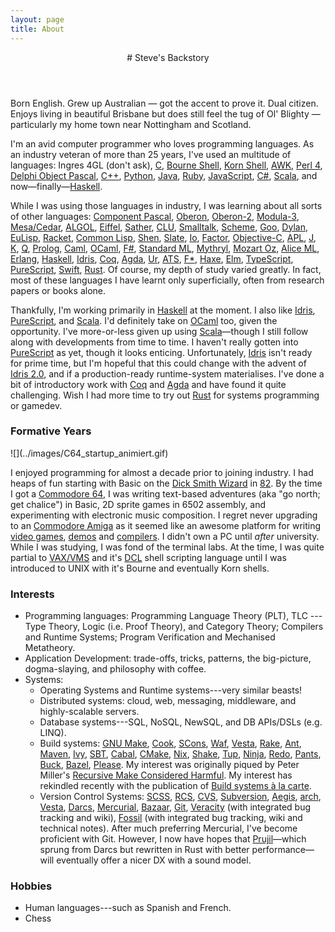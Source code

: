 ```yaml
---
layout: page
title: About
---
```


<header class="page-header">
# Steve's Backstory
</header>

Born English. Grew up Australian — got the accent to prove it. Dual citizen.
Enjoys living in beautiful Brisbane but does still feel the tug of Ol'
Blighty — particularly my home town near Nottingham and Scotland.

I'm an avid computer programmer who loves programming languages. As an
industry veteran of more than 25 years, I've used an multitude of languages:
Ingres 4GL (don't ask),
[C](https://en.wikipedia.org/wiki/C_%28programming_language%29),
[Bourne Shell](https://en.wikipedia.org/wiki/Bourne_shell),
[Korn Shell](http://kornshell.org/),
[AWK](https://en.wikipedia.org/wiki/AWK),
[Perl 4](https://www.perl.org/),
[Delphi Object Pascal](http://delphi.wikia.com/wiki/Object_Pascal),
[C++](http://www.stroustrup.com/C++.html),
[Python](https://www.python.org/),
[Java](https://en.wikipedia.org/wiki/Java_%28programming_language%29),
[Ruby](https://www.ruby-lang.org/),
[JavaScript](https://developer.mozilla.org/en-US/docs/Web/javascript),
[C#](https://docs.microsoft.com/en-us/dotnet/csharp/language-reference/),
[Scala](https://scala-lang.org/),
and now—finally—[Haskell](https://www.haskell.org/).

While I was using those languages in industry, I was learning about all sorts
of other languages:
[Component Pascal](https://en.wikipedia.org/wiki/Component_Pascal),
[Oberon](https://en.wikipedia.org/wiki/Oberon_(programming_language)),
[Oberon-2](https://en.wikipedia.org/wiki/Oberon-2),
[Modula-3](https://en.wikipedia.org/wiki/Modula-3),
[Mesa/Cedar](https://en.wikipedia.org/wiki/Mesa_(programming_language)),
[ALGOL](https://en.wikipedia.org/wiki/ALGOL),
[Eiffel](https://en.wikipedia.org/wiki/Eiffel_(programming_language)),
[Sather](https://www1.icsi.berkeley.edu/~sather/),
[CLU](https://en.wikipedia.org/wiki/CLU_(programming_language)),
[Smalltalk](https://en.wikipedia.org/wiki/Smalltalk),
[Scheme](https://schemers.org/),
[Goo](https://googoogaga.github.io/),
[Dylan](https://opendylan.org/),
[EuLisp](https://en.wikipedia.org/wiki/EuLisp),
[Racket](https://racket-lang.org/),
[Common Lisp](https://en.wikipedia.org/wiki/Common_Lisp),
[Shen](http://www.shenlanguage.org/),
[Slate](https://web.archive.org/web/20160313043048/http://slatelanguage.org/),
[Io](https://iolanguage.org/), [Factor](https://factorcode.org/),
[Objective-C](https://en.wikipedia.org/wiki/Objective-C),
[APL](https://en.wikipedia.org/wiki/APL_(programming_language)),
[J](https://en.wikipedia.org/wiki/J_(programming_language)),
[K](https://en.wikipedia.org/wiki/K_(programming_language)),
[Q](https://en.wikipedia.org/wiki/Q_(programming_language_from_Kx_Systems)),
[Prolog](https://en.wikipedia.org/wiki/Prolog),
[Caml](https://caml.inria.fr/),
[OCaml](https://ocaml.org/),
[F#](https://fsharp.org/),
[Standard ML](http://sml-family.org/),
[Mythryl](https://mythryl.org/),
[Mozart Oz](https://mozart.github.io/),
[Alice ML](https://www.ps.uni-saarland.de/alice/),
[Erlang](https://www.erlang.org/),
[Haskell](https://www.haskell.org/),
[Idris](http://idris-lang.org),
[Coq](https://coq.inria.fr/),
[Agda](http://wiki.portal.chalmers.se/agda/pmwiki.php),
[Ur](http://www.impredicative.com/ur/),
[ATS](http://www.ats-lang.org/),
[F*](http://www.ats-lang.org/),
[Haxe](https://haxe.org/),
[Elm](https://elm-lang.org/),
[TypeScript](http://typescript.org/),
[PureScript](http://www.purescript.org/),
[Swift](https://swift.org/),
[Rust](https://www.rust-lang.org/).
Of course, my depth of study varied greatly. In fact, most of these languages
I have learnt only superficially, often from research papers or books alone.

Thankfully, I'm working primarily in [Haskell](https://www.haskell.org/) at
the moment. I also like [Idris](http://idris-lang.org),
[PureScript](http://www.purescript.org/), and
[Scala](https://scala-lang.org/). I'd definitely take on
[OCaml](https://ocaml.org/) too, given the opportunity. I've more-or-less
given up using [Scala](https://scala-lang.org/)—though I still follow along
with developments from time to time. I haven't really gotten into
[PureScript](http://www.purescript.org/) as yet, though it looks enticing.
Unfortunately, [Idris](http://idris-lang.org) isn't ready for prime time, but
I'm hopeful that this could change with the advent of [Idris
2.0](https://github.com/edwinb/Blodwen/), and if a production-ready
runtime-system materialises. I've done a bit of introductory work with
[Coq](https://coq.inria.fr/) and
[Agda](http://wiki.portal.chalmers.se/agda/pmwiki.php) and have found it
quite challenging. Wish I had more time to try out
[Rust](https://www.rust-lang.org/) for systems programming or gamedev.


### Formative Years

<div class="c64 pull-right">
![](../images/C64_startup_animiert.gif)
</div>

I enjoyed programming for almost a decade prior to joining industry. I had
heaps of fun starting with Basic on the [Dick Smith
Wizard](http://ultimateconsoledatabase.com/others/dick_smith_wizzard.htm) in
[82](http://www.youtube.com/watch?v=JbCr15KkBxY). By the time I got a
[Commodore 64](http://en.wikipedia.org/wiki/Commodore_64), I was writing
text-based adventures (aka "go north; get chalice") in Basic, 2D sprite games
in 6502 assembly, and experimenting with electronic music composition. I
regret never upgrading to an [Commodore
Amiga](https://en.wikipedia.org/wiki/Amiga) as it seemed like an awesome
platform for writing [video
games](https://www.youtube.com/watch?v=rsuWgLEQBxM),
[demos](https://youtu.be/3wu8cnIpdLY?list=PL7C791DD55914C154) and
[compilers](http://strlen.com/amiga-e). I didn't own a PC until _after_
university. While I was studying, I was fond of the terminal labs. At the
time, I was quite partial to [VAX/VMS](http://en.wikipedia.org/wiki/OpenVMS)
and it's [DCL](http://en.wikipedia.org/wiki/DIGITAL_Command_Language) shell
scripting language until I was introduced to UNIX with it's Bourne and
eventually Korn shells.

### Interests

  - Programming languages: Programming Language Theory (PLT), TLC --- Type
    Theory, Logic (i.e. Proof Theory), and Category Theory; Compilers and
    Runtime Systems; Program Verification and Mechanised Metatheory.
  - Application Development: trade-offs, tricks, patterns, the big-picture, dogma-slaying, and
    philosophy with coffee.
  - Systems:
    - Operating Systems and Runtime systems---very similar beasts!
    - Distributed systems: cloud, web, messaging, middleware, and highly-scalable servers.
    - Database systems---SQL, NoSQL, NewSQL, and DB APIs/DSLs (e.g. LINQ).
    - Build systems:
      [GNU Make](https://www.gnu.org/software/make/),
      [Cook](http://miller.emu.id.au/pmiller/software/cook/),
      [SCons](http://www.scons.org/),
      [Waf](https://waf.io/),
      [Vesta](http://www.vestasys.org/),
      [Rake](https://github.com/ruby/rake),
      [Ant](https://ant.apache.org/),
      [Maven](https://maven.apache.org/),
      [Ivy](https://ant.apache.org/ivy/),
      [SBT](https://www.scala-sbt.org/),
      [Cabal](https://www.haskell.org/cabal/),
      [CMake](https://cmake.org/),
      [Nix](https://nixos.org/nix/),
      [Shake](https://shakebuild.com/),
      [Tup](http://gittup.org/tup/),
      [Ninja](https://ninja-build.org/),
      [Redo](https://cr.yp.to/redo.html),
      [Pants](https://www.pantsbuild.org/),
      [Buck](https://buckbuild.com/),
      [Bazel](https://bazel.build/),
      [Please](https://please.build/).
      My interest was originally
      piqued by Peter Miller's [Recursive Make Considered
      Harmful](http://aegis.sourceforge.net/auug97.pdf). My interest has
      rekindled recently with the publication of
      [Build systems à la carte](https://github.com/snowleopard/build).
    - Version Control Systems:
      [SCSS](https://en.wikipedia.org/wiki/Source_Code_Control_System),
      [RCS](https://www.gnu.org/software/rcs/),
      [CVS](https://www.nongnu.org/cvs/),
      [Subversion](https://subversion.apache.org/),
      [Aegis](http://aegis.sourceforge.net/),
      [arch](https://www.gnu.org/software/gnu-arch/),
      [Vesta](http://www.vestasys.org/),
      [Darcs](http://darcs.net/),
      [Mercurial](https://mercurial.selenic.com/),
      [Bazaar](https://bazaar.canonical.com/),
      [Git](https://git-scm.com/),
      [Veracity](http://veracity-scm.com/) (with integrated bug tracking and wiki),
      [Fossil](https://fossil-scm.org/) (with integrated bug tracking, wiki
      and technical notes).
      After much preferring Mercurial, I've become proficient with Git.
      However, I now have hopes that [Prujil](https://pijul.org/)—which
      sprung from Darcs but rewritten in Rust with better performance—will
      eventually offer a nicer DX with a sound model.

### Hobbies

  - Human languages---such as Spanish and French.
  - Chess
